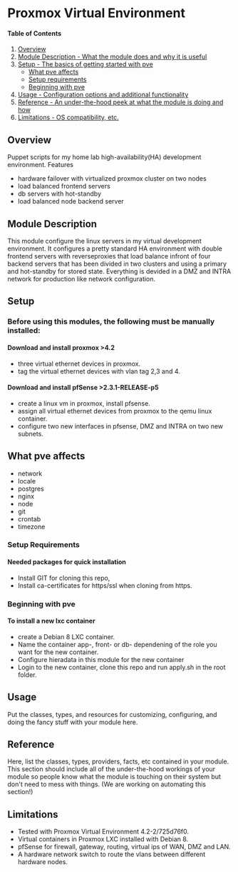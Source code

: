 # Proxmox Virtual Environment

#### Table of Contents

1. [Overview](#overview)
2. [Module Description - What the module does and why it is useful](#module-description)
3. [Setup - The basics of getting started with pve](#setup)
    * [What pve affects](#what-pve-affects)
    * [Setup requirements](#setup-requirements)
    * [Beginning with pve](#beginning-with-pve)
4. [Usage - Configuration options and additional functionality](#usage)
5. [Reference - An under-the-hood peek at what the module is doing and how](#reference)
5. [Limitations - OS compatibility, etc.](#limitations)

## Overview

Puppet scripts for my home lab high-availability(HA) development environment.
Features
* hardware failover with virtualized proxmox cluster on two nodes
* load balanced frontend servers
* db servers with hot-standby
* load balanced node backend server

## Module Description

This module configure the linux servers in my virtual development environment.
It configures a pretty standard HA environment with double frontend servers with reverseproxies that
load balance infront of four backend servers that has been divided in two clusters and using a primary and 
hot-standby for stored state. Everything is devided in a DMZ and INTRA network for production like network
configuration.

## Setup

### Before using this modules, the following must be manually installed:

#### Download and install proxmox >4.2
* three virtual ethernet devices in proxmox.
* tag the virtual ethernet devices with vlan tag 2,3 and 4.

#### Download and install pfSense >2.3.1-RELEASE-p5 
* create a linux vm in proxmox, install pfsense.
* assign all virtual ethernet devices from proxmox to the qemu linux container.
* configure two new interfaces in pfsense, DMZ and INTRA on two new subnets.

## What pve affects

* network
* locale
* postgres
* nginx
* node
* git
* crontab
* timezone

### Setup Requirements

#### Needed packages for quick installation
* Install GIT for cloning this repo,
* Install ca-certificates for https/ssl when cloning from https.

### Beginning with pve

#### To install a new lxc container 
* create a Debian 8 LXC container.
* Name the container app-, front- or db- dependening of the role you want for the new container.
* Configure hieradata in this module for the new container
* Login to the new container, clone this repo and run apply.sh in the root folder.


## Usage

Put the classes, types, and resources for customizing, configuring, and doing
the fancy stuff with your module here.

## Reference

Here, list the classes, types, providers, facts, etc contained in your module.
This section should include all of the under-the-hood workings of your module so
people know what the module is touching on their system but don't need to mess
with things. (We are working on automating this section!)

## Limitations

* Tested with Proxmox Virtual Environment 4.2-2/725d76f0.
* Virtual containers in Proxmox LXC installed with Debian 8.
* pfSense for firewall, gateway, routing, virtual ips of WAN, DMZ and LAN.
* A hardware network switch to route the vlans between different hardware nodes.
